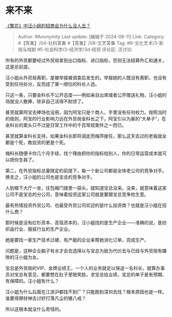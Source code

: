 # 来不来
[《繁花》中汪小姐的招商会为什么没人去？](https://www.zhihu.com/question/638480589/answer/3396711873)

> Author: #Anonymity
> Last update: [编辑于 2024-08-11]
> Link:
> Category: #【答集】/04-社科答集 #【答集】/08-文艺答集
> Tag:  #6-文化艺术/3-影视与戏剧 #5-社会科学/3-经济学/3d-经贸
> 评论区:
> 泛讨论:

所有的外贸都要经过外贸局拿到出口指标、进口指标，否则无法结算外汇和通关，这是总前提。

汪小姐从外贸局离职，是被举报被调查后发生的。举报她的人既没有离职，也没有受到任何处分，反而成了第一顺位的科长人选。

只这一条，只要金科长不公开态度——例如亲自出席或者公开赠送礼物，汪小姐的场就没人敢捧，除非自己活得不耐烦了。

甚至就算阿宝去捧场也没用，因为阿宝只是个商人，手里没有任何权力。按照当时的规则，阿宝的行业影响力远在外贸局金科长之下。阿宝引以为豪的“大单子”，在金科长的案头只不过是日常工作中的千百常规案件之一而已。

甚至就算金科长支持，如果金科长即将调走而梅萍接任，那么这天去过的老板就全都是个死，敢投资的更是个死。

梅科长随便卡你几个月手续，找个理由把你的指标给别人，你的日常运营成本就可以把你生吞了。

第二，在外贸指标总量限定的前提下，每一个新公司都是全体老公司的竞争对手。换言之，汪小姐的公司也是宝总的竞争对手。

人到楼下大厅一坐，往包厢门缝里一探头，就知道宝总没来。没来，就意味着这家公司不是宝总的分公司，意味着投资这家公司就是要跟宝总竞争抢生意。

最有热情投资外贸公司、也最受外贸公司欢迎的是什么投资商？也就是汪小姐在招什么商？

那时候是没有红杉资本、高瓴资本的，汪小姐找的是生产企业——准确的说，是纺织品行业、服装行业的生产企业。

她是要找一家生产技术过硬、有产能的企业来帮她消化订单，完成生产。

问题是，这种企业脑子有水才会去选择以与宝总为敌为代价去与已经与外贸局有嫌隙的汪小姐为友。

宝总是外贸局的VIP、金牌业绩王，一个人的业务就足以保送一名科长，就算办事员对宝总有意见，都要憋在肚子里赔笑脸，求宝总给业绩，宝总的单子是有预期、有保障的。汪小姐有什么？

汪小姐为什么后面在江浙沪都找不到厂？只能跑到深圳去找？根本原因也是一样。谁要得罪财神去讨好打落凡尘的猪八戒？

所以这根本就没什么奇怪的。
